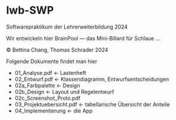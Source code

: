 # lwb-SWP
 Softwarepraktikum der Lehrerweiterbildung 2024

Wir entwickeln hier BrainPool — das Mini-Billard für Schlaue ...

© Bettina Chang, Thomas Schrader 2024

Folgende Dokumente findet man hier
* 01_Analyse.pdf ← Lastenheft
* 02_Entwurf.pdf ← Klassendiagramm, Entwurfsentscheidungen
* 02a_Farbpalette ← Design
* 02b_Design ← Layout und Regelentwurf
* 02c_Screenshot_Proto.pdf
* 03_Projektuebersicht.pdf ← tabellarische Übersicht der Anteile
* 04_Implementierung ← die App
